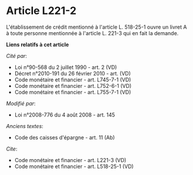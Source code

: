 # Article L221-2

L'établissement de crédit mentionné à l'article L. 518-25-1 ouvre un livret A à toute personne mentionnée à l'article L.
221-3 qui en fait la demande.

**Liens relatifs à cet article**

_Cité par_:

  - Loi n°90-568 du 2 juillet 1990 - art. 2 (VD)
  - Décret n°2010-191 du 26 février 2010 - art. (VD)
  - Code monétaire et financier - art. L745-7-1 (VD)
  - Code monétaire et financier - art. L752-6-1 (VD)
  - Code monétaire et financier - art. L755-7-1 (VD)

_Modifié par_:

  - Loi n°2008-776 du 4 août 2008 - art. 145

_Anciens textes_:

  - Code des caisses d'épargne - art. 11 (Ab)

_Cite_:

  - Code monétaire et financier - art. L221-3 (VD)
  - Code monétaire et financier - art. L518-25-1 (VD)
